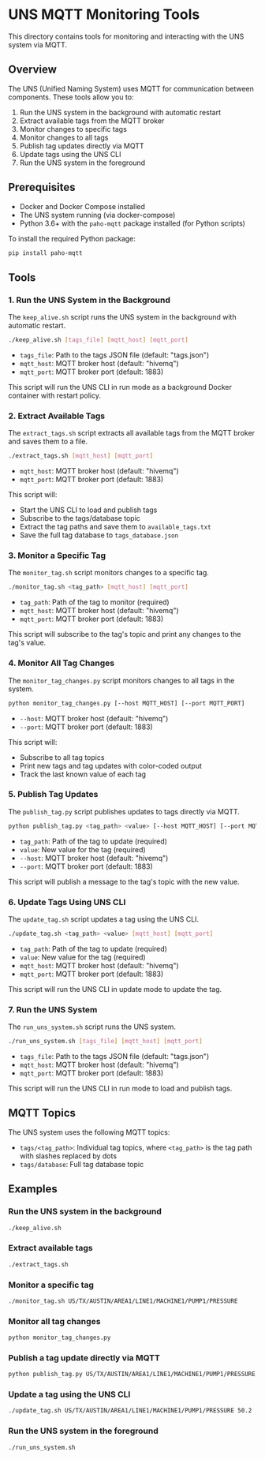# UNS MQTT Monitoring Tools

This directory contains tools for monitoring and interacting with the UNS system via MQTT.

## Overview

The UNS (Unified Naming System) uses MQTT for communication between components. These tools allow you to:

1. Run the UNS system in the background with automatic restart
2. Extract available tags from the MQTT broker
3. Monitor changes to specific tags
4. Monitor changes to all tags
5. Publish tag updates directly via MQTT
6. Update tags using the UNS CLI
7. Run the UNS system in the foreground

## Prerequisites

- Docker and Docker Compose installed
- The UNS system running (via docker-compose)
- Python 3.6+ with the `paho-mqtt` package installed (for Python scripts)

To install the required Python package:

```bash
pip install paho-mqtt
```

## Tools

### 1. Run the UNS System in the Background

The `keep_alive.sh` script runs the UNS system in the background with automatic restart.

```bash
./keep_alive.sh [tags_file] [mqtt_host] [mqtt_port]
```

- `tags_file`: Path to the tags JSON file (default: "tags.json")
- `mqtt_host`: MQTT broker host (default: "hivemq")
- `mqtt_port`: MQTT broker port (default: 1883)

This script will run the UNS CLI in run mode as a background Docker container with restart policy.

### 2. Extract Available Tags

The `extract_tags.sh` script extracts all available tags from the MQTT broker and saves them to a file.

```bash
./extract_tags.sh [mqtt_host] [mqtt_port]
```

- `mqtt_host`: MQTT broker host (default: "hivemq")
- `mqtt_port`: MQTT broker port (default: 1883)

This script will:
- Start the UNS CLI to load and publish tags
- Subscribe to the tags/database topic
- Extract the tag paths and save them to `available_tags.txt`
- Save the full tag database to `tags_database.json`

### 3. Monitor a Specific Tag

The `monitor_tag.sh` script monitors changes to a specific tag.

```bash
./monitor_tag.sh <tag_path> [mqtt_host] [mqtt_port]
```

- `tag_path`: Path of the tag to monitor (required)
- `mqtt_host`: MQTT broker host (default: "hivemq")
- `mqtt_port`: MQTT broker port (default: 1883)

This script will subscribe to the tag's topic and print any changes to the tag's value.

### 4. Monitor All Tag Changes

The `monitor_tag_changes.py` script monitors changes to all tags in the system.

```bash
python monitor_tag_changes.py [--host MQTT_HOST] [--port MQTT_PORT]
```

- `--host`: MQTT broker host (default: "hivemq")
- `--port`: MQTT broker port (default: 1883)

This script will:
- Subscribe to all tag topics
- Print new tags and tag updates with color-coded output
- Track the last known value of each tag

### 5. Publish Tag Updates

The `publish_tag.py` script publishes updates to tags directly via MQTT.

```bash
python publish_tag.py <tag_path> <value> [--host MQTT_HOST] [--port MQTT_PORT]
```

- `tag_path`: Path of the tag to update (required)
- `value`: New value for the tag (required)
- `--host`: MQTT broker host (default: "hivemq")
- `--port`: MQTT broker port (default: 1883)

This script will publish a message to the tag's topic with the new value.

### 6. Update Tags Using UNS CLI

The `update_tag.sh` script updates a tag using the UNS CLI.

```bash
./update_tag.sh <tag_path> <value> [mqtt_host] [mqtt_port]
```

- `tag_path`: Path of the tag to update (required)
- `value`: New value for the tag (required)
- `mqtt_host`: MQTT broker host (default: "hivemq")
- `mqtt_port`: MQTT broker port (default: 1883)

This script will run the UNS CLI in update mode to update the tag.

### 7. Run the UNS System

The `run_uns_system.sh` script runs the UNS system.

```bash
./run_uns_system.sh [tags_file] [mqtt_host] [mqtt_port]
```

- `tags_file`: Path to the tags JSON file (default: "tags.json")
- `mqtt_host`: MQTT broker host (default: "hivemq")
- `mqtt_port`: MQTT broker port (default: 1883)

This script will run the UNS CLI in run mode to load and publish tags.

## MQTT Topics

The UNS system uses the following MQTT topics:

- `tags/<tag_path>`: Individual tag topics, where `<tag_path>` is the tag path with slashes replaced by dots
- `tags/database`: Full tag database topic

## Examples

### Run the UNS system in the background

```bash
./keep_alive.sh
```

### Extract available tags

```bash
./extract_tags.sh
```

### Monitor a specific tag

```bash
./monitor_tag.sh US/TX/AUSTIN/AREA1/LINE1/MACHINE1/PUMP1/PRESSURE
```

### Monitor all tag changes

```bash
python monitor_tag_changes.py
```

### Publish a tag update directly via MQTT

```bash
python publish_tag.py US/TX/AUSTIN/AREA1/LINE1/MACHINE1/PUMP1/PRESSURE 50.2
```

### Update a tag using the UNS CLI

```bash
./update_tag.sh US/TX/AUSTIN/AREA1/LINE1/MACHINE1/PUMP1/PRESSURE 50.2
```

### Run the UNS system in the foreground

```bash
./run_uns_system.sh
```
